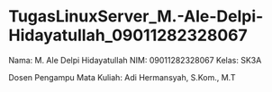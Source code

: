 # TugasLinuxServer_M.-Ale-Delpi-Hidayatullah_09011282328067
Nama: M. Ale Delpi Hidayatullah
NIM: 09011282328067
Kelas: SK3A

Dosen Pengampu Mata Kuliah: Adi Hermansyah, S.Kom., M.T

